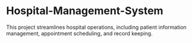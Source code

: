 # Hospital-Management-System
This project streamlines hospital operations, including patient information management, appointment scheduling, and record keeping.
